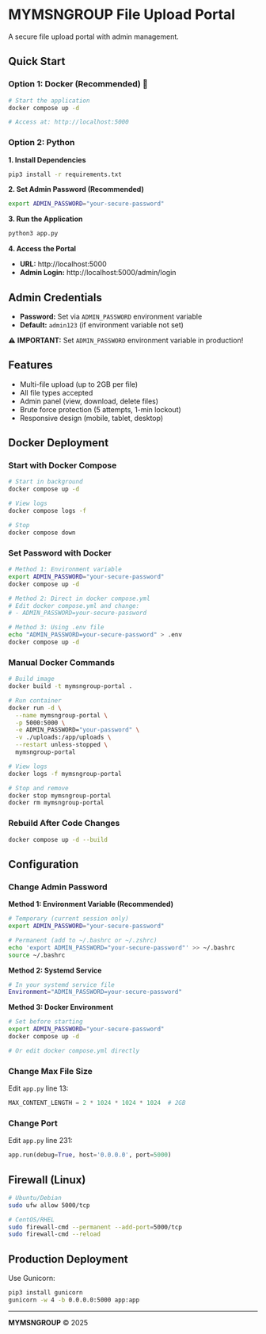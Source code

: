 # MYMSNGROUP File Upload Portal

A secure file upload portal with admin management.

## Quick Start

### Option 1: Docker (Recommended) 🐳

```bash
# Start the application
docker compose up -d

# Access at: http://localhost:5000
```

### Option 2: Python

**1. Install Dependencies**
```bash
pip3 install -r requirements.txt
```

**2. Set Admin Password (Recommended)**
```bash
export ADMIN_PASSWORD="your-secure-password"
```

**3. Run the Application**
```bash
python3 app.py
```

**4. Access the Portal**
- **URL:** http://localhost:5000
- **Admin Login:** http://localhost:5000/admin/login

## Admin Credentials
- **Password:** Set via `ADMIN_PASSWORD` environment variable
- **Default:** `admin123` (if environment variable not set)

⚠️ **IMPORTANT:** Set `ADMIN_PASSWORD` environment variable in production!

## Features
- Multi-file upload (up to 2GB per file)
- All file types accepted
- Admin panel (view, download, delete files)
- Brute force protection (5 attempts, 1-min lockout)
- Responsive design (mobile, tablet, desktop)

## Docker Deployment

### Start with Docker Compose
```bash
# Start in background
docker compose up -d

# View logs
docker compose logs -f

# Stop
docker compose down
```

### Set Password with Docker
```bash
# Method 1: Environment variable
export ADMIN_PASSWORD="your-secure-password"
docker compose up -d

# Method 2: Direct in docker compose.yml
# Edit docker compose.yml and change:
# - ADMIN_PASSWORD=your-secure-password

# Method 3: Using .env file
echo "ADMIN_PASSWORD=your-secure-password" > .env
docker compose up -d
```

### Manual Docker Commands
```bash
# Build image
docker build -t mymsngroup-portal .

# Run container
docker run -d \
  --name mymsngroup-portal \
  -p 5000:5000 \
  -e ADMIN_PASSWORD="your-password" \
  -v ./uploads:/app/uploads \
  --restart unless-stopped \
  mymsngroup-portal

# View logs
docker logs -f mymsngroup-portal

# Stop and remove
docker stop mymsngroup-portal
docker rm mymsngroup-portal
```

### Rebuild After Code Changes
```bash
docker compose up -d --build
```

## Configuration

### Change Admin Password

**Method 1: Environment Variable (Recommended)**
```bash
# Temporary (current session only)
export ADMIN_PASSWORD="your-secure-password"

# Permanent (add to ~/.bashrc or ~/.zshrc)
echo 'export ADMIN_PASSWORD="your-secure-password"' >> ~/.bashrc
source ~/.bashrc
```

**Method 2: Systemd Service**
```bash
# In your systemd service file
Environment="ADMIN_PASSWORD=your-secure-password"
```

**Method 3: Docker Environment**
```bash
# Set before starting
export ADMIN_PASSWORD="your-secure-password"
docker compose up -d

# Or edit docker compose.yml directly
```

### Change Max File Size
Edit `app.py` line 13:
```python
MAX_CONTENT_LENGTH = 2 * 1024 * 1024 * 1024  # 2GB
```

### Change Port
Edit `app.py` line 231:
```python
app.run(debug=True, host='0.0.0.0', port=5000)
```

## Firewall (Linux)
```bash
# Ubuntu/Debian
sudo ufw allow 5000/tcp

# CentOS/RHEL
sudo firewall-cmd --permanent --add-port=5000/tcp
sudo firewall-cmd --reload
```

## Production Deployment
Use Gunicorn:
```bash
pip3 install gunicorn
gunicorn -w 4 -b 0.0.0.0:5000 app:app
```

---
**MYMSNGROUP** © 2025

